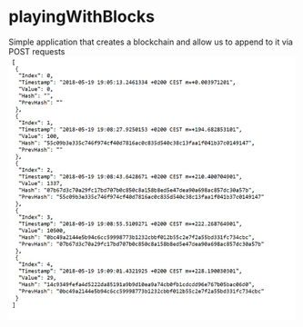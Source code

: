 # playingWithBlocks
Simple application that creates a blockchain and allow us to append to it via POST requests
<img src="https://github.com/sanderhelleso/playingWithBlocks/blob/master/img/blockchain.jpg">


